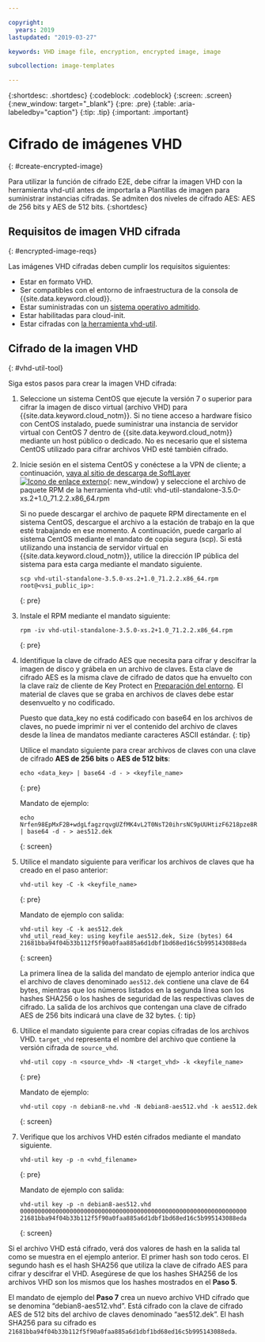 ```yaml
---

copyright:
  years: 2019
lastupdated: "2019-03-27"

keywords: VHD image file, encryption, encrypted image, image

subcollection: image-templates

---
```


{:shortdesc: .shortdesc}
{:codeblock: .codeblock}
{:screen: .screen}
{:new_window: target="_blank"}
{:pre: .pre}
{:table: .aria-labeledby="caption"}
{:tip: .tip}
{:important: .important}


# Cifrado de imágenes VHD 
{: #create-encrypted-image}

Para utilizar la función de cifrado E2E, debe cifrar la imagen VHD con la herramienta vhd-util antes de importarla a Plantillas de imagen para suministrar instancias cifradas. Se admiten dos niveles de cifrado AES: AES de 256 bits y AES de 512 bits.
{:shortdesc}

## Requisitos de imagen VHD cifrada
{: #encrypted-image-reqs}

Las imágenes VHD cifradas deben cumplir los requisitos siguientes:

* Estar en formato VHD.
* Ser compatibles con el entorno de infraestructura de la consola de {{site.data.keyword.cloud}}.
* Estar suministradas con un [sistema operativo admitido](/docs/infrastructure/image-templates/?topic=image-templates-preparing-and-importing-images#preparing-and-importing-images).
* Estar habilitadas para cloud-init.
* Estar cifradas con [la herramienta vhd-util](/docs/infrastructure/image-templates?topic=image-templates-create-encrypted-image#vhd-util-tool).

## Cifrado de la imagen VHD
{: #vhd-util-tool}

Siga estos pasos para crear la imagen VHD cifrada:

1. Seleccione un sistema CentOS que ejecute la versión 7 o superior para cifrar la imagen de disco virtual (archivo VHD) para {{site.data.keyword.cloud_notm}}. Si no tiene acceso a hardware físico con CentOS instalado, puede suministrar una instancia de servidor virtual con CentOS 7 dentro de {{site.data.keyword.cloud_notm}} mediante un host público o dedicado. No es necesario que el sistema CentOS utilizado para cifrar archivos VHD esté también cifrado.

2. Inicie sesión en el sistema CentOS y conéctese a la VPN de cliente; a continuación, [vaya al sitio de descarga de SoftLayer ![Icono de enlace externo](../../icons/launch-glyph.svg "Icono de enlace externo")](http://downloads.service.softlayer.com/citrix/xen/){: new_window} y seleccione el archivo de paquete RPM de la herramienta vhd-util: vhd-util-standalone-3.5.0-xs.2+1.0_71.2.2.x86_64.rpm   

   Si no puede descargar el archivo de paquete RPM directamente en el sistema CentOS, descargue el archivo a la estación de trabajo en la que esté trabajando en ese momento. A continuación, puede cargarlo al sistema CentOS mediante el mandato de copia segura (scp). Si está utilizando una instancia de servidor virtual en {{site.data.keyword.cloud_notm}}, utilice la dirección IP pública del sistema para esta carga mediante el mandato siguiente.

   ```
   scp vhd-util-standalone-3.5.0-xs.2+1.0_71.2.2.x86_64.rpm root@<vsi_public_ip>:
   ```
   {: pre}

3. Instale el RPM mediante el mandato siguiente:

   ```
   rpm -iv vhd-util-standalone-3.5.0-xs.2+1.0_71.2.2.x86_64.rpm
   ```
   {: pre}

4. Identifique la clave de cifrado AES que necesita para cifrar y descifrar la imagen de disco y grábela en un archivo de claves. Esta clave de cifrado AES es la misma clave de cifrado de datos que ha envuelto con la clave raíz de cliente de Key Protect en [Preparación del entorno](/docs/infrastructure/image-templates?topic=image-templates-using-end-to-end-e2e-encryption-to-provision-an-encrypted-instance#preparing-your-environment). El material de claves que se graba en archivos de claves debe estar desenvuelto y no codificado. 

   Puesto que data_key no está codificado con base64 en los archivos de claves, no puede imprimir ni ver el contenido del archivo de claves desde la línea de mandatos mediante caracteres ASCII estándar. 
   {: tip}

   Utilice el mandato siguiente para crear archivos de claves con una clave de cifrado **AES de 256 bits** o **AES de 512 bits**: 
   
   ```
   echo <data_key> | base64 -d - > <keyfile_name>
   ```
   {: pre} 

   Mandato de ejemplo:

   ```
   echo Nrfen98EpMxF2B+wdgLfagzrqvgUZfMK4vL2T0NsT20ihrsNC9pUUHtizF6218pze8RLCgQ6kwxuE58IWLzgDA== | base64 -d - > aes512.dek
   ```
   {: screen}

5. Utilice el mandato siguiente para verificar los archivos de claves que ha creado en el paso anterior:

   ```
   vhd-util key -C -k <keyfile_name>
   ```
   {: pre}

   Mandato de ejemplo con salida:

   ```
   vhd-util key -C -k aes512.dek
   vhd_util_read_key: using keyfile aes512.dek, Size (bytes) 64
   21681bba94f04b33b112f5f90a0faa885a6d1dbf1bd68ed16c5b995143088eda
   ```
   {: screen}

   La primera línea de la salida del mandato de ejemplo anterior indica que el archivo de claves denominado `aes512.dek` contiene una clave de 64 bytes, mientras que los números listados en la segunda línea son los hashes SHA256 o los hashes de seguridad de las respectivas claves de cifrado. La salida de los archivos que contengan una clave de cifrado AES de 256 bits indicará una clave de 32 bytes.
   {: tip} 

6. Utilice el mandato siguiente para crear copias cifradas de los archivos VHD. `target_vhd` representa el nombre del archivo que contiene la versión cifrada de `source_vhd`.

   ```
   vhd-util copy -n <source_vhd> -N <target_vhd> -k <keyfile_name>
   ```
   {: pre}    

   Mandato de ejemplo:

   ```
   vhd-util copy -n debian8-ne.vhd -N debian8-aes512.vhd -k aes512.dek
   ```
   {: screen}

7. Verifique que los archivos VHD estén cifrados mediante el mandato siguiente.

   ```
   vhd-util key -p -n <vhd_filename>
   ```
   {: pre}

   Mandato de ejemplo con salida:

   ```
   vhd-util key -p -n debian8-aes512.vhd
   0000000000000000000000000000000000000000000000000000000000000000
   21681bba94f04b33b112f5f90a0faa885a6d1dbf1bd68ed16c5b995143088eda
   ```
   {: screen}

Si el archivo VHD está cifrado, verá dos valores de hash en la salida tal como se muestra en el ejemplo anterior. El primer hash son todo ceros. El segundo hash es el hash SHA256 que utiliza la clave de cifrado AES para cifrar y descifrar el VHD. Asegúrese de que los hashes SHA256 de los archivos VHD son los mismos que los hashes mostrados en el **Paso 5**.

El mandato de ejemplo del **Paso 7** crea un nuevo archivo VHD cifrado que se denomina “debian8-aes512.vhd”. Está cifrado con la clave de cifrado AES de 512 bits del archivo de claves denominado “aes512.dek”. El hash SHA256 para su cifrado es `21681bba94f04b33b112f5f90a0faa885a6d1dbf1bd68ed16c5b995143088eda`.
